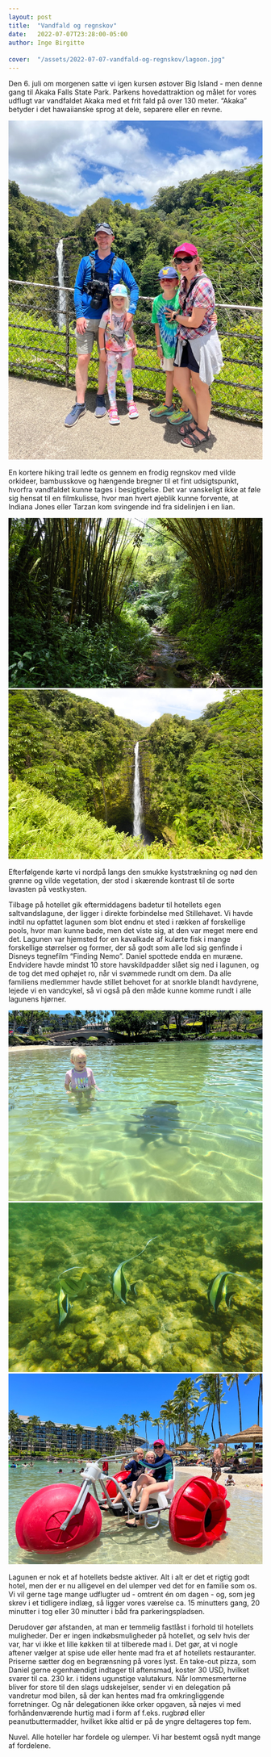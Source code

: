 ```yaml
---
layout: post
title:  "Vandfald og regnskov"
date:   2022-07-07T23:28:00-05:00
author: Inge Birgitte

cover:  "/assets/2022-07-07-vandfald-og-regnskov/lagoon.jpg"
---
```


Den 6. juli om morgenen satte vi igen kursen østover Big Island - men denne gang til Akaka Falls State Park. Parkens hovedattraktion og målet for vores udflugt var vandfaldet Akaka med et frit fald på over 130 meter. “Akaka” betyder i det hawaiianske sprog at dele, separere eller en revne. 

<img src="/assets/2022-07-07-vandfald-og-regnskov/gang-of-four.jpg" title="Gang of four">

En kortere hiking trail ledte os gennem en frodig regnskov med vilde orkideer, bambusskove og hængende bregner til et fint udsigtspunkt, hvorfra vandfaldet kunne tages i besigtigelse. Det var vanskeligt ikke at føle sig hensat til en filmkulisse, hvor man hvert øjeblik kunne forvente, at Indiana Jones eller Tarzan kom svingende ind fra sidelinjen i en lian.

<img src="/assets/2022-07-07-vandfald-og-regnskov/jungle.jpg" title="Jungle">

<img src="/assets/2022-07-07-vandfald-og-regnskov/waterfall.jpg" title="Vandfald">

Efterfølgende kørte vi nordpå langs den smukke kyststrækning og nød den grønne og vilde vegetation, der stod i skærende kontrast til de sorte lavasten på vestkysten.

Tilbage på hotellet gik eftermiddagens badetur til hotellets egen saltvandslagune, der ligger i direkte forbindelse med Stillehavet. Vi havde indtil nu opfattet lagunen som blot endnu et sted i rækken af forskellige pools, hvor man kunne bade, men det viste sig, at den var meget mere end det. Lagunen var hjemsted for en kavalkade af kulørte fisk i mange forskellige størrelser og former, der så godt som alle lod sig genfinde i Disneys tegnefilm “Finding Nemo”. Daniel spottede endda en muræne. Endvidere havde mindst 10 store havskildpadder slået sig ned i lagunen, og de tog det med ophøjet ro, når vi svømmede rundt om dem. Da alle familiens medlemmer havde stillet behovet for at snorkle blandt havdyrene, lejede vi en vandcykel, så vi også på den måde kunne komme rundt i alle lagunens hjørner.

<img src="/assets/2022-07-07-vandfald-og-regnskov/rebecca-turtle.jpg" title="Skildpadde nær ved">

<img src="/assets/2022-07-07-vandfald-og-regnskov/lagoon-fish.jpg" title="Lagunefisk">

<img src="/assets/2022-07-07-vandfald-og-regnskov/vandcykel.jpg" title="Vandcykel">

Lagunen er nok et af hotellets bedste aktiver. Alt i alt er det et rigtig godt hotel, men der er nu alligevel en del ulemper ved det for en familie som os. Vi vil gerne tage mange udflugter ud - omtrent én om dagen - og, som jeg skrev i et tidligere indlæg, så ligger vores værelse ca. 15 minutters gang, 20 minutter i tog eller 30 minutter i båd fra parkeringspladsen. 

Derudover gør afstanden, at man er temmelig fastlåst i forhold til hotellets muligheder. Der er ingen indkøbsmuligheder på hotellet, og selv hvis der var, har vi ikke et lille køkken til at tilberede mad i. Det gør, at vi nogle aftener vælger at spise ude eller hente mad fra et af hotellets restauranter. Priserne sætter dog en begrænsning på vores lyst. En take-out pizza, som Daniel gerne egenhændigt indtager til aftensmad, koster 30 USD, hvilket svarer til ca. 230 kr. i tidens ugunstige valutakurs. Når lommesmerterne bliver for store til den slags udskejelser, sender vi en delegation på vandretur mod bilen, så der kan hentes mad fra omkringliggende forretninger. Og når delegationen ikke orker opgaven, så nøjes vi med forhåndenværende hurtig mad i form af f.eks. rugbrød eller peanutbuttermadder, hvilket ikke altid er på de yngre deltageres top fem.

Nuvel. Alle hoteller har fordele og ulemper. Vi har bestemt også nydt mange af fordelene.
